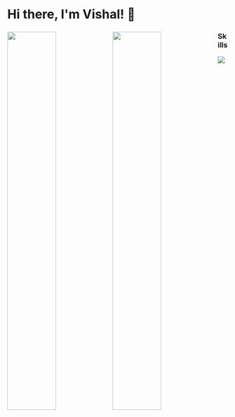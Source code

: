 # **Hi there, I'm Vishal! 👋**

<div>
<img align="left" width="47%" src="https://github-readme-stats.vercel.app/api?username=vishal-sharma-369&show_icons=true&theme=radical" />
<img align="left" width="47%" src="https://github-readme-stats.vercel.app/api/top-langs/?username=vishal-sharma-369&layout=compact" />
<div/>
  
  
### Skills
<p marginTop="500px" align="left">
  <a href="https://skillicons.dev">
    <img src="https://skillicons.dev/icons?i=c,cpp,py,html,css,js,react,figma,xd,mongodb,codepen,babel,bootstrap,express,firebase,git,github,materialui,mysql,nodejs,postman,react,webpack&perline=8" />
  </a>
</p>
